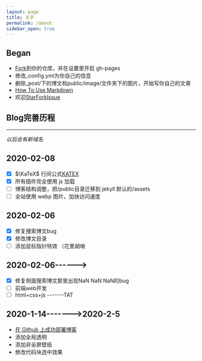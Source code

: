 ```yaml
---
layout: page
title: 关于
permalink: /about
sidebar_open: true
---
```


## Began
- [Fork](https://github.com/fengwei2002/fengwei2002.github.io)到你的仓库，并在设置里开启 gh-pages
- 修改_config.yml为你自己的信息
- 删除_post/下的博文和public/image/文件夹下的图片，开始写你自己的文章
- [How To Use Markdown](https://fengwei2002.github.io/posts/%E6%96%B9%E6%B3%95/markdown%E4%BD%BF%E7%94%A8)
- 欢迎[Star](https://github.com/fengwei2002/fengwei2002.github.io)[Fork](https://github.com/fengwei2002/fengwei2002.github.io)[Issue](https://github.com/fengwei2002/fengwei2002.github.io)

## Blog完善历程

***
*以后会有新域名*

## 2020-02-08

- [x] $\KaTeX$ 行间公式[KATEX](https://katex.org/docs/libs.html)
- [x] 所有插件完全使用 js 加载
- [ ] 博客结构调整，把/public目录迁移到 jekyll 默认的/assets
- [ ] 全站使用 webp 图片，加快访问速度

## 2020-02-06

- [x] 修复搜索博文bug
- [x] 修改博文目录
- [ ] 添加鼠标指针特效 （花里胡哨

## 2020-02-06------>

- [x] 修复侧面搜索博文那里出现NaN NaN NaN的bug
- [ ] 前端web开发
- [ ] html+css+js  -------TAT

## 2020-1-14------->2020-2-5

- [在 Github 上成功部署博客](https://github.com/poole/lanyon)
- 添加全局透明
- 添加非全屏壁纸  
- 修改代码块选中效果  
